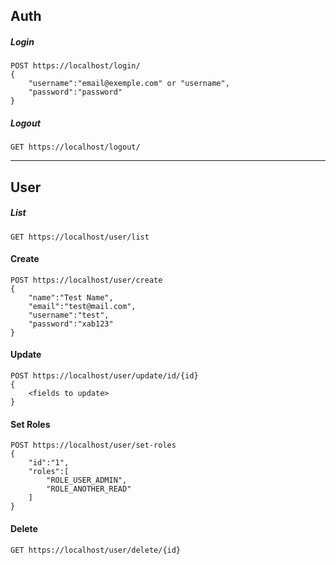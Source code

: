 ## Auth
##### Login
```
POST https://localhost/login/
{
    "username":"email@exemple.com" or "username",
    "password":"password"
}
```
##### Logout
```
GET https://localhost/logout/
```

-----------------------------------------------------------------

## User
##### List
```
GET https://localhost/user/list
```
#### Create
```
POST https://localhost/user/create
{
    "name":"Test Name",
    "email":"test@mail.com",
    "username":"test",
    "password":"xab123"
}
```
#### Update
```
POST https://localhost/user/update/id/{id}
{
    <fields to update>
}
```
#### Set Roles
```
POST https://localhost/user/set-roles
{
    "id":"1",
    "roles":[
        "ROLE_USER_ADMIN",
        "ROLE_ANOTHER_READ"
    ]
}
```
#### Delete
```
GET https://localhost/user/delete/{id}
```